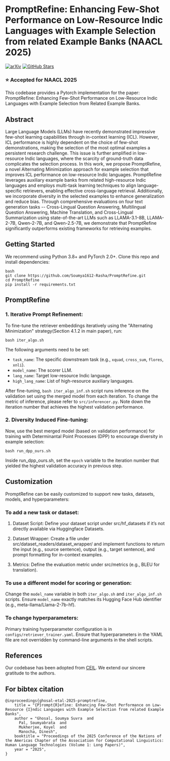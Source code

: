 # PromptRefine: Enhancing Few-Shot Performance on Low-Resource Indic Languages with Example Selection from related Example Banks (NAACL 2025)

[![arXiv](https://img.shields.io/badge/arXiv-2412.05710-B31B1B.svg)](https://arxiv.org/pdf/2412.05710) <!-- GitHub Stars Badge (replace YourUser and YourRepo) --> 
[![GitHub Stars](https://img.shields.io/github/stars/Soumya1612-Rasha/PromptRefine.svg?style=social)](https://github.com/Soumya1612-Rasha/PromptRefine/stargazers)


<h3>⭐ Accepted for NAACL 2025</h3>

This codebase provides a Pytorch implementation for the paper: PromptRefine: Enhancing Few-Shot Performance on Low-Resource Indic Languages with Example Selection from Related Example Banks.

## Abstract

Large Language Models (LLMs) have recently demonstrated impressive few-shot learning capabilities through in-context learning (ICL). However, ICL performance is highly dependent on the choice of few-shot demonstrations, making the selection of the most optimal examples a persistent research challenge. This issue is further amplified in low-resource Indic languages, where the scarcity of ground-truth data complicates the selection process. In this work, we propose PromptRefine, a novel Alternating Minimization approach for example selection that improves ICL performance on low-resource Indic languages. PromptRefine leverages auxiliary example banks from related high-resource Indic languages and employs multi-task learning techniques to align language-specific retrievers, enabling effective cross-language retrieval. Additionally, we incorporate diversity in the selected examples to enhance generalization and reduce bias. Through comprehensive evaluations on four text generation tasks -- Cross-Lingual Question Answering, Multilingual Question Answering, Machine Translation, and Cross-Lingual Summarization using state-of-the-art LLMs such as LLAMA-3.1-8B, LLAMA-2-7B, Qwen-2-7B, and Qwen-2.5-7B, we demonstrate that PromptRefine significantly outperforms existing frameworks for retrieving examples.

## Getting Started

We recommend using Python 3.8+ and PyTorch 2.0+. Clone this repo and install dependencies:

```
bash
git clone https://github.com/Soumya1612-Rasha/PromptRefine.git
cd PromptRefine
pip install -r requirements.txt
```

## PromptRefine


### 1. Iterative Prompt Refinement: 

To fine-tune the retriever embeddings iteratively using the "Alternating Minimization" strategy(Section 4.1.2 in main paper), run:

```
bash iter_algo.sh
```
The following arguments need to be set:

- `task_name`: The specific downstream task (e.g., `xquad`, `cross_sum`, `flores`, `xnli`).
- `model_name`: The scorer LLM.
- `lang_name`: Target low-resource Indic language.
- `high_lang_name`: List of high-resource auxiliary languages.

After fine-tuning, `bash iter_algo_inf.sh` script runs inference on the validation set using the merged model from each iteration. To change the metric of inference, please refer to `src/inferencer.py`. Note down the iteration number that achieves the highest validation performance.

### 2. Diversity Induced Fine-tuning: 

Now, use the best merged model (based on validation performance) for training with Determinantal Point Processes (DPP) to encourage diversity in example selection:

```
bash run_dpp_ours.sh
```

Inside run_dpp_ours.sh, set the `epoch` variable to the iteration number that yielded the highest validation accuracy in previous step.


## Customization

PromptRefine can be easily customized to support new tasks, datasets, models, and hyperparameters:

### To add a new task or dataset:

1. Dataset Script:
Define your dataset script under src/hf_datasets if it’s not directly available via Huggingface Datasets.

2. Dataset Wrapper:
Create a file under src/dataset_readers/dataset_wrapper/ and implement functions to return the input (e.g., source sentence), output (e.g., target sentence), and prompt formatting for in-context examples.

3. Metrics:
Define the evaluation metric under src/metrics (e.g., BLEU for translation).

### To use a different model for scoring or generation:

Change the `model_name` variable in both `iter_algo.sh` and `iter_algo_inf.sh` scripts. Ensure `model_name` exactly matches its Hugging Face Hub identifier (e.g., meta-llama/Llama-2-7b-hf).

### To change hyperparameters:

Primary training hyperparameter configuration is in `configs/retriever_trainer.yaml`. Ensure that hyperparameters in the YAML file are not overridden by command-line arguments in the shell scripts.


## References

Our codebase has been adopted from [CEIL](https://github.com/HKUNLP/icl-ceil). We extend our sincere gratitude to the authors.


## For bibtex citation

```
@inproceedings{ghosal-etal-2025-promptrefine,
    title = "{P}rompt{R}efine: Enhancing Few-Shot Performance on Low-Resource {I}ndic Languages with Example Selection from related Example Banks",
    author = "Ghosal, Soumya Suvra  and
      Pal, Soumyabrata  and
      Mukherjee, Koyel  and
      Manocha, Dinesh",
    booktitle = "Proceedings of the 2025 Conference of the Nations of the Americas Chapter of the Association for Computational Linguistics: Human Language Technologies (Volume 1: Long Papers)",
    year = "2025",
}


